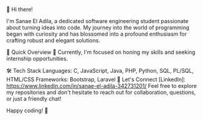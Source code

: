 👋 Hi there!

I'm Sanae El Adila, a dedicated software engineering student passionate about turning ideas into code. My journey into the world of programming began with curiosity and has blossomed into a profound enthusiasm for crafting robust and elegant solutions.

🚀 Quick Overview
🔭 Currently, I'm focused on honing my skills and seeking internship opportunities.

<!-- 💡 Interested in DevOps. -->
🛠️ Tech Stack
Languages: C, JavaScript, Java, PHP, Python, SQL, PL/SQL, HTML/CSS
Frameworks: Bootstrap, Laravel
🤝 Let's Connect
[LinkedIn]: https://www.linkedin.com/in/sanae-el-adila-342731201/
Feel free to explore my repositories and don't hesitate to reach out for collaboration, questions, or just a friendly chat!

Happy coding! 🚀
